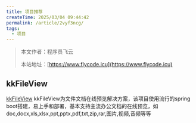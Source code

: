 ```yaml
---
title: 项目推荐
createTime: 2025/03/04 09:44:42
permalink: /article/2vyf3ncg/
tags:
  - 项目
---
```


> 本文作者：程序员飞云
>
> 本站地址：[https://www.flycode.icu](https://www.flycode.icu)

## kkFileView
[kkFileView](https://kkview.cn/zh-cn/index.html)
kkFileView为文件文档在线预览解决方案，该项目使用流行的spring boot搭建，易上手和部署，基本支持主流办公文档的在线预览，如doc,docx,xls,xlsx,ppt,pptx,pdf,txt,zip,rar,图片,视频,音频等等